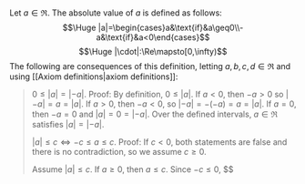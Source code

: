 Let $a\in\Re$. The absolute value of $a$ is defined as follows:
$$\Huge |a|=\begin{cases}a&\text{if}&a\geq0\\-a&\text{if}&a<0\end{cases}$$
$$\Huge |\cdot|:\Re\mapsto[0,\infty)$$
The following are consequences of this definition, letting $a,b,c,d\in\Re$ and using [[Axiom definitions|axiom definitions]]:
>$0\leq|a|=|-a|$. Proof:
>By definition, $0\leq|a|$. If $a<0$, then $-a>0$ so $|-a|=a=|a|$. If $a>0$, then $-a<0$, so $|-a|=-(-a)=a=|a|$. If $a=0$, then $-a=0$ and $|a|=0=|-a|$. Over the defined intervals, $a\in\Re$ satisfies $|a|=|-a|$.
>
>$|a|\leq c\iff -c\leq a\leq c$. Proof:
>If $c<0$, both statements are false and there is no contradiction, so we assume $c\geq 0$. 
>
>Assume $|a|\leq c$. If $a\geq 0$, then $a\leq c$. Since $-c\leq 0$, $$  